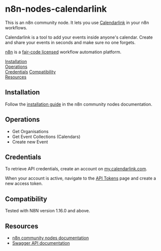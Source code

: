 # n8n-nodes-calendarlink

This is an n8n community node. It lets you use [Calendarlink](https://calendarlink.com/) in your n8n workflows.

Calendarlink is a tool to add your events inside anyone's calendar. Create and share your events in seconds and make sure no one forgets.

[n8n](https://n8n.io/) is a [fair-code licensed](https://docs.n8n.io/reference/license/) workflow automation platform.

[Installation](#installation)  
[Operations](#operations)  
[Credentials](#credentials) 
[Compatibility](#compatibility)  
[Resources](#resources)  

## Installation

Follow the [installation guide](https://docs.n8n.io/integrations/community-nodes/installation/) in the n8n community nodes documentation.

## Operations

- Get Organisations
- Get Event Collections (Calendars)
- Create new Event

## Credentials

To retrieve API credentials, create an account on [my.calendarlink.com](https://my.calendarlink.com/register). 

When your account is active, navigate to the [API Tokens](https://my.calendarlink.com/user/api-tokens) page and create a new access token.

## Compatibility

Tested with N8N version 1.16.0 and above. 

## Resources

* [n8n community nodes documentation](https://docs.n8n.io/integrations/community-nodes/)
* [Swagger API documentation](https://app.swaggerhub.com/apis/Calendarlink/calendarlink/1.0.3)
